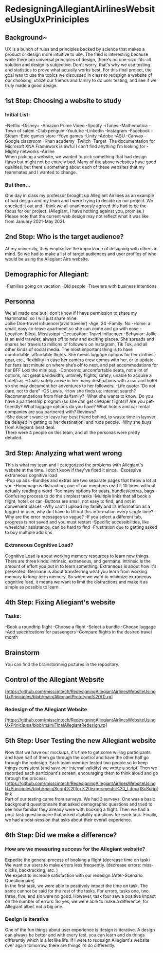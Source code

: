 # RedesigningAllegiantAirlinesWebsiteUsingUxPriniciples
## Background~
UX is a bunch of rules and principles backed by science that makes a product or design more intuitive to use. The field is interesting because while there are universal principles of design, there's no one-size-fits-all solution and design is subjective. Don't worry, that's why we use testing and statistics to prove what actually works best.
For this final project, the goal was to use the topics we discussed in class to redesign a website of our choosing, utilize our friends and family to do user testing, and see if we truly made a good design.
## 1st Step: Choosing a website to study
### Initial List:
-Netflix 
-Disney+
-Amazon Prime Video
-Spotify
-iTunes
-Mathematica
-Town of salem
-Club penguin
-Youtube
-Linkedin
-Instagram
-Facebook
-Steam
-Epic games store
-Yoyo games
-Unity
-Adobe
-ASU 
-Canvas
-Google classroom
-Khan academy
-Twitch
-Target
-The documentation for Microsoft XNA Framework is awful I can’t find anything I’m looking for
-Mighty networks
-Airline<br> 
When picking a website, we wanted to pick something that had design flaws but might not be entirely bad. Many of the above websites have good qualities, but there's something about each of these websites that my teammates and I wanted to change.
### But then...
One day in class my professor brought up Allegiant Airlines as an example of bad design and my team and I were trying to decide on our project. We checked it out and I think we all unanimously agreed this had to be the focus for our project. (Allegiant, I have nothing against you, promise.) Please note that the current web design may not reflect what it was like from January 2021-May 2021.
## 2nd Step: Who is the target audience?
At my university, they emphasize the importance of designing with others in mind. So we had to make a list of target audiences and user profiles of who would be using the Allegiant Airs website.
## Demographic for Allegiant:
-Families going on vacation 
-Old people
-Travelers with business intentions
## Personna
We all made one but I don't know if I have permission to share my teammates' so I will just share mine:<br>
Jollie Doe-travel influencer(avid traveler)
-Age: 24
-Family: No
-Home: a small, easy-to-leave apartment so she can come and go with ease
-Location: Biloxi, Mississippi
-Occupation: Travel Influencer
-Behavior: Jollie is an avid traveler, always off to new and exciting places. She spreads and shares her travels to millions of followers on Instagram, Tik Tok, and all other kinds of social media. The most important thing is to have comfortable, affordable flights. She needs luggage options for her clothes, gear, etc., flexibility in case her camera crew comes with her, or to update her fans last minute on where she’s off to next, and pet accommodations for her BFF Loxi the mini pup.
-Concerns: uncomfortable seats, not a lot of options, not great bandwidth, untimely flights, safety, unable to acquire a hotel/car.
-Goals: safely arrive in her many destinations with a car and hotel so she may document her adventures to her followers. 
-Life quote: “Do not dare, not to dare” -CS Lewis.
-How she finds us: internet search? Recommendations from friends/family?
-What she wants to know: Do you have a partnership program (so she can get cheaper flights)? Are you pet-friendly? What luggage options do you have? What hotels and car rental companies are you partnered with? Reviews?  
-She doesn’t want: to leave her best friend behind, to waste time in layover, be delayed in getting to her destination, and rude people. 
-Why she buys from Allegiant: best deal.<br>
There were 4 people on this team, and all the personas were pretty detailed.
## 3rd Step: Analyzing what went wrong
This is what my team and I categorized the problems with Allegiant's website at the time. I don't know if they've fixed it since.
-Excessive extraneous cognitive load<br>
  -Pop up ads
  -Bundles and extras are two separate pages that throw a lot at you 
  -Homepage is distracting, one of our members read it 10 times without actually reading a word
  -Too many options for seats, bundles/extras, bags
  -Confusing process to do the simplest tasks
  -Multiple links that all book a flight, hotel, or car
  -Buttons are small, not easy to find, and not in convenient places
  -Why can’t I upload my family and I’s information as a logged-in user,  why do I have to fill out this information every single time?
  -Why are the error messages so vague? 
  -If you select a different tab, progress is not saved and you must restart
  -Specific accessibilities, like wheelchair assistance, can be hard to find
  -Frustration due to getting asked to buy multiple add ons
### Extraneous Cognitive Load?
Cognitive Load is about working memory resources to learn new things. There are three kinds: intrinsic, extraneous, and germane. Intrinsic is the amount of effort you put in to learn something. Extraneous is about how it's presented. Germane is about transferring what you learn from working memory to long-term memory. So when we want to minimize extraneous cognitive load, it means we want to limit the distractions and make it as simple as possible to learn.
## 4th Step: Fixing Allegiant's website
### Tasks:
-Book a roundtrip flight
  -Choose a flight
  -Select a bundle
  -Choose luggage 
  -Add specifications for passengers
-Compare flights in the desired travel month
## Brainstorm
 You can find the brainstorming pictures in the repository.         
## Control of the Allegiant Website
[https://github.com/misscintech/RedesigningAllegiantAirlinesWebsiteUsingUxPriniciples/blob/main/AllegiantPrototype%20(1).rp]
### Redesign of the Allegiant Website
[https://github.com/misscintech/RedesigningAllegiantAirlinesWebsiteUsingUxPriniciples/blob/main/FinalAllegiantRedesign.rp]
## 5th Step: User Testing the new Allegiant website
Now that we have our mockups, it's time to get some willing participants and have half of them go through the control and have the other half go through the redesign. Each team member tested two people so to keep things consistent (and save our internal validity) we wrote a script. Then we recorded each participant's screen, encouraging them to think aloud and go through the process.
[https://github.com/misscintech/RedesigningAllegiantAirlinesWebsiteUsingUxPriniciples/blob/main/Script%20for%20experiments%20_).docx]ScScript link<br>
Part of our testing came from surveys. We had 3 surveys. One was a basic background questionnaire that asked demographic questions and tried to see how familiar they already were with booking a flight. Then we had a post-task questionnaire that asked usability questions for each task. Finally, we had a post-session that asks about their overall experience.
## 6th Step: Did we make a difference?
### How are we measuring success for the Allegiant website?
Expedite the general process of booking a flight (decrease time on task)<br>
We want our users to make errors less frequently.  (decrease errors: miss-clicks, backtracking, etc. )<br>
We expect to increase satisfaction with our redesign.(After-Scenario Questionnaire)<br>
In the first task, we were able to positively impact the time on task. The same cannot be said for the rest of the tasks. For errors, tasks one, two, three, five, and six were no good. However, task four saw a positive impact on the number of errors. So yes, we were able to make a difference, for Allegiant albeit not a big one.
### Design is Iterative
One of the fun things about user experience is design is iterative. A design can always be better and with every test, you can learn and do things differently which is a lot like life. If I were to redesign Allegiant's website over again tomorrow, there are things I'd do differently.
